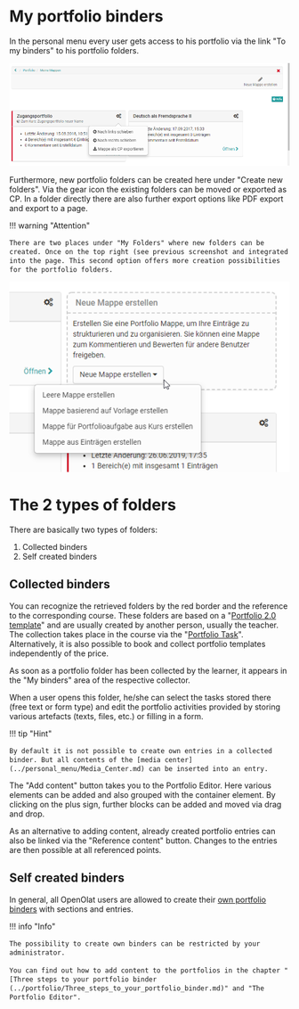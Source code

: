 # My portfolio binders

In the personal menu every user gets access to his portfolio via the link "To
my binders" to his portfolio folders.

![my_binders.png](assets/portfolio_meine_mappen.png)

Furthermore, new portfolio folders can be created here under "Create new
folders". Via the gear icon the existing folders can be moved or exported as
CP. In a folder directly there are also further export options like PDF export
and export to a page.

!!! warning "Attention"

    There are two places under "My Folders" where new folders can be created. Once on the top right (see previous screenshot and integrated into the page. This second option offers more creation possibilities for the portfolio folders.

![create_binder.png](assets/portfolio_mappe_erstellen2.jpg.png)

# The 2 types of folders

There are basically two types of folders:

1. Collected binders
2. Self created binders 

## Collected binders

You can recognize the retrieved folders by the red border and the reference to
the corresponding course. These folders are based on a "[Portfolio 2.0
template](../learningresources/Portfolio_template_Creation.md)" and are usually created
by another person, usually the teacher. The collection takes place in the
course via the "[Portfolio
Task](../learningresources/Portfolio_task_and_assignment_Collecting_and_editing.md)".
Alternatively, it is also possible to book and collect portfolio templates
independently of the price.

As soon as a portfolio folder has been collected by the learner, it appears in
the "My binders" area of the respective collector.

When a user opens this folder, he/she can select the tasks stored there (free
text or form type) and edit the portfolio activities provided by storing
various artefacts (texts, files, etc.) or filling in a form.

!!! tip "Hint"

    By default it is not possible to create own entries in a collected binder. But all contents of the [media center](../personal_menu/Media_Center.md) can be inserted into an entry.

The "Add content" button takes you to the Portfolio Editor. Here various
elements can be added and also grouped with the container element. By clicking
on the plus sign, further blocks can be added and moved via drag and drop.

As an alternative to adding content, already created portfolio entries can
also be linked via the "Reference content" button. Changes to the entries are
then possible at all referenced points.

## Self created binders

In general, all OpenOlat users are allowed to create their [own portfolio
binders](../portfolio/Three_steps_to_your_portfolio_binder.md) with sections and entries.  

!!! info "Info"

    The possibility to create own binders can be restricted by your administrator.

    You can find out how to add content to the portfolios in the chapter "[Three steps to your portfolio binder (../portfolio/Three_steps_to_your_portfolio_binder.md)" and "The Portfolio Editor".